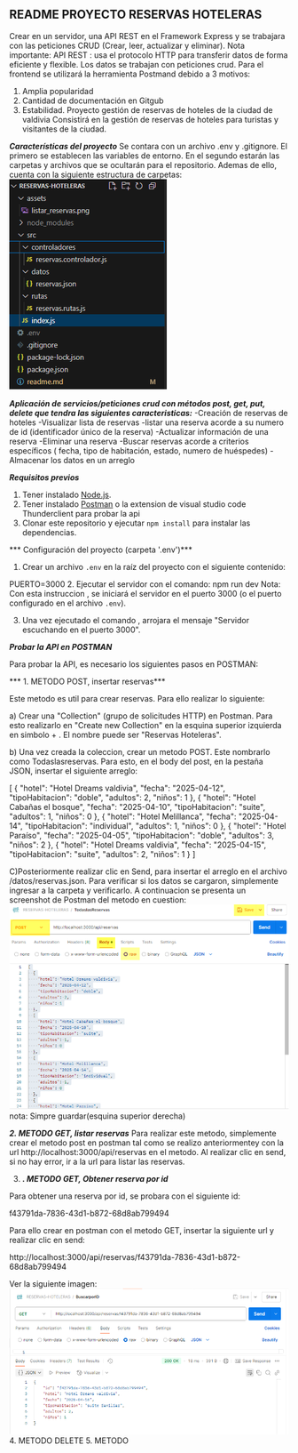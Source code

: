 ## README PROYECTO RESERVAS HOTELERAS

Crear en un servidor, una API REST en el Framework Express y se trabajara con las peticiones CRUD (Crear, leer, actualizar y eliminar).
Nota importante: API REST : usa el protocolo HTTP para transferir datos de forma eficiente y flexible. Los datos se trabajan con peticiones crud. 
Para el frontend se utilizará la herramienta Postmand debido a 3 motivos:
1.	Amplia popularidad
2.	Cantidad de documentación en Gitgub 
3.	Estabilidad.
Proyecto gestión de reservas de hoteles de la ciudad de valdivia
Consistirá en la gestión de reservas de hoteles para turistas y visitantes de la ciudad.

***Características del proyecto***
Se contara con un archivo .env y .gitignore. El primero se establecen las variables de entorno. En el segundo estarán las carpetas y archivos que se ocultarán para el repositorio.
Ademas de ello, cuenta con la siguiente estructura de carpetas:
![](\assets\estructura_carpetas.png "Estructura de carpetas")

***Aplicación de servicios/peticiones crud con métodos post, get, put, delete que tendra las siguientes caracteristicas:***
-Creación de reservas de hoteles
-Visualizar lista de reservas
-listar una reserva acorde a su numero de id (identificador único de la reserva)
-Actualizar información de una reserva
-Eliminar una reserva
-Buscar reservas acorde a criterios específicos ( fecha, tipo de habitación, estado, numero de huéspedes)
-Almacenar los datos en un arreglo

***Requisitos previos***

1. Tener instalado [Node.js](https://nodejs.org/).
2. Tener instalado [Postman](https://www.postman.com/) o la extension de visual studio code Thunderclient para probar la api
3. Clonar este repositorio y ejecutar `npm install` para instalar las dependencias.

*** Configuración del proyecto (carpeta '.env')***

1. Crear un archivo `.env` en la raíz del proyecto con el siguiente contenido:

PUERTO=3000
2. Ejecutar el servidor con el comando:
npm run dev
Nota: Con esta instruccion , se iniciará el servidor en el puerto 3000 (o el puerto configurado en el archivo `.env`).

3. Una vez ejecutado el comando , arrojara el mensaje "Servidor escuchando en el puerto 3000". 

***Probar la API en POSTMAN***

Para probar la API, es necesario los siguientes pasos en POSTMAN:

*** 1. METODO POST, insertar reservas***

Este metodo es util para crear  reservas. Para ello realizar lo siguiente:

a) Crear una "Collection" (grupo de solicitudes HTTP) en Postman. Para esto realizarlo en "Create new Collection" en la esquina superior izquierda en simbolo + .  El nombre puede ser "Reservas Hoteleras".

b) Una vez creada la coleccion, crear un metodo POST. Este nombrarlo como Todaslasreservas. Para esto, en el body del post, en la pestaña JSON, insertar el siguiente arreglo:

[
  {
    "hotel": "Hotel Dreams valdivia",
    "fecha": "2025-04-12",
    "tipoHabitacion": "doble",
    "adultos": 2,
    "niños": 1
  },
  {
    "hotel": "Hotel Cabañas el bosque",
    "fecha": "2025-04-10",
    "tipoHabitacion": "suite",
    "adultos": 1,
    "niños": 0
  },
  {
    "hotel": "Hotel Melillanca",
    "fecha": "2025-04-14",
    "tipoHabitacion": "individual",
    "adultos": 1,
    "niños": 0
  },
  {
    "hotel": "Hotel Paraíso",
    "fecha": "2025-04-05",
    "tipoHabitacion": "doble",
    "adultos": 3,
    "niños": 2
  },
  {
    "hotel": "Hotel Dreams valdivia",
    "fecha": "2025-04-15",
    "tipoHabitacion": "suite",
    "adultos": 2,
    "niños": 1
  }
]

C)Posteriormente realizar clic en Send, para insertar el arreglo en el archivo /datos/reservas.json.
Para verificar si los datos se cargaron, simplemente ingresar a la carpeta y verificarlo.
A continuacion se presenta un screenshot de Postman del metodo en cuestion:
![](\assets\TODASLASRESERVAS.png "Todas las reservas")
nota: Simpre guardar(esquina superior derecha)

***2. METODO GET, listar reservas***
Para realizar este metodo, simplemente crear el metodo post en postman tal como se realizo anteriormentey con la url http://localhost:3000/api/reservas en el metodo.
Al realizar clic en send, si no hay error, ir a la url para listar las reservas.

3. ***. METODO GET, Obtener reserva por id***

Para obtener una reserva por id, se probara con el siguiente id:

f43791da-7836-43d1-b872-68d8ab799494

Para ello crear en postman con el metodo GET, insertar la siguiente url y realizar clic en send:

http://localhost:3000/api/reservas/f43791da-7836-43d1-b872-68d8ab799494

Ver la siguiente imagen:
![](\assets\busquedaporID.png "Busqueda por ID")
4. METODO DELETE
5. METODO



